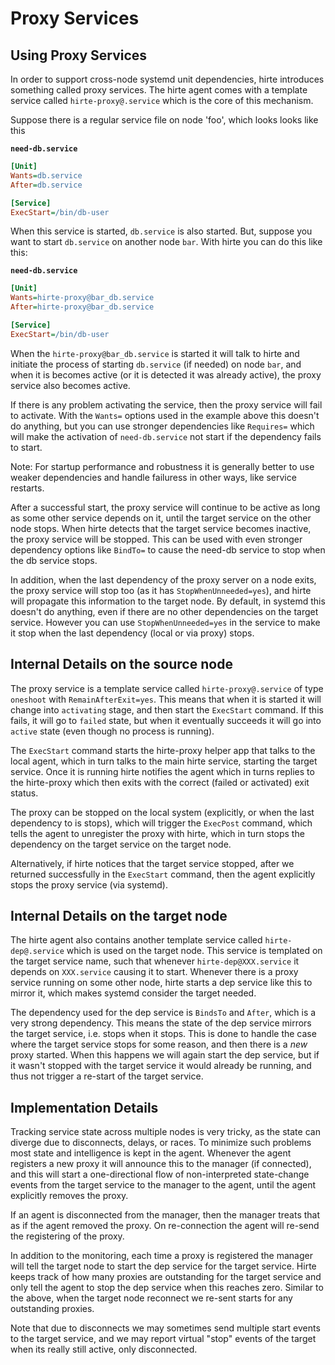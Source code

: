 # Proxy Services

## Using Proxy Services

In order to support cross-node systemd unit dependencies, hirte
introduces something called proxy services. The hirte agent
comes with a template service called `hirte-proxy@.service`
which is the core of this mechanism.

Suppose there is a regular service file on node 'foo', which
looks looks like this

**`need-db.service`**

``` INI
[Unit]
Wants=db.service
After=db.service

[Service]
ExecStart=/bin/db-user
```

When this service is started, `db.service` is also started. But,
suppose you want to start `db.service` on another node `bar`.
With hirte you can do this like this:

**`need-db.service`**

``` INI
[Unit]
Wants=hirte-proxy@bar_db.service
After=hirte-proxy@bar_db.service

[Service]
ExecStart=/bin/db-user
```

When the `hirte-proxy@bar_db.service` is started it will talk to hirte
and initiate the process of starting `db.service` (if needed) on node
`bar`, and when it is becomes active (or it is detected it was already
active), the proxy service also becomes active.

If there is any problem activating the service, then the proxy service
will fail to activate. With the `Wants=` options used in the example
above this doesn't do anything, but you can use stronger dependencies
like `Requires=` which will make the activation of `need-db.service`
not start if the dependency fails to start.

Note: For startup performance and robustness it is generally better to
use weaker dependencies and handle failuress in other ways, like
service restarts.

After a successful start, the proxy service will continue to be active
as long as some other service depends on it, until the target service
on the other node stops. When hirte detects that the target service
becomes inactive, the proxy service will be stopped. This can be used
with even stronger dependency options like `BindTo=` to cause the
need-db service to stop when the db service stops.

In addition, when the last dependency of the proxy server on a node
exits, the proxy service will stop too (as it has
`StopWhenUnneeded=yes`), and hirte will propagate this information to
the target node. By default, in systemd this doesn't do anything, even
if there are no other dependencies on the target service. However you
can use `StopWhenUnneeded=yes` in the service to make it stop when
the last dependency (local or via proxy) stops.

## Internal Details on the source node

The proxy service is a template service called `hirte-proxy@.service`
of type `oneshoot` with `RemainAfterExit=yes`. This means that when it
is started it will change into `activating` stage, and then start the
`ExecStart` command. If this fails, it will go to `failed` state, but
when it eventually succeeds it will go into `active` state (even though
no process is running).

The `ExecStart` command starts the hirte-proxy helper app that talks
to the local agent, which in turn talks to the main hirte service,
starting the target service. Once it is running hirte notifies the
agent which in turns replies to the hirte-proxy which then exits with
the correct (failed or activated) exit status.

The proxy can be stopped on the local system (explicitly, or when the
last dependency to is stops), which will trigger the `ExecPost` command,
which tells the agent to unregister the proxy with hirte, which in turn
stops the dependency on the target service on the target node.

Alternatively, if hirte notices that the target service stopped, after
we returned successfully in the `ExecStart` command, then the agent
explicitly stops the proxy service (via systemd).

## Internal Details on the target node

The hirte agent also contains another template service called
`hirte-dep@.service` which is used on the target node. This service is
templated on the target service name, such that whenever
`hirte-dep@XXX.service` it depends on `XXX.service` causing it to
start. Whenever there is a proxy service running on some other node,
hirte starts a dep service like this to mirror it, which makes systemd
consider the target needed.

The dependency used for the dep service is `BindsTo` and `After`,
which is a very strong dependency. This means the state of the dep
service mirrors the target service, i.e. stops when it stops. This is
done to handle the case where the target service stops for some
reason, and then there is a *new* proxy started. When this happens we
will again start the dep service, but if it wasn't stopped with the
target service it would already be running, and thus not trigger
a re-start of the target service.

## Implementation Details

Tracking service state across multiple nodes is very tricky, as the
state can diverge due to disconnects, delays, or races. To minimize
such problems most state and intelligence is kept in the
agent. Whenever the agent registers a new proxy it will announce this
to the manager (if connected), and this will start a one-directional
flow of non-interpreted state-change events from the target service to
the manager to the agent, until the agent explicitly removes the
proxy.

If an agent is disconnected from the manager, then the manager treats
that as if the agent removed the proxy. On re-connection the agent
will re-send the registering of the proxy.

In addition to the monitoring, each time a proxy is registered the
manager will tell the target node to start the dep service for the
target service. Hirte keeps track of how many proxies are outstanding
for the target service and only tell the agent to stop the dep service
when this reaches zero. Similar to the above, when the target node
reconnect we re-sent starts for any outstanding proxies.

Note that due to disconnects we may sometimes send multiple start
events to the target service, and we may report virtual "stop" events
of the target when its really still active, only disconnected.
